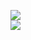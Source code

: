 [![](https://img.shields.io/badge/Made%20With-Github%20Spray-lightgrey.svg?style=for-the-badge&logo=github)](https://github.com/Annihil/github-spray#5694)  
[![](https://i.imgur.com/2DrTn0Z.gif)](https://github.com/Annihil/github-spray)